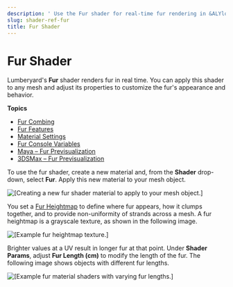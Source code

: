 ```yaml
---
description: ' Use the Fur shader for real-time fur rendering in &ALYlong;. '
slug: shader-ref-fur
title: Fur Shader
---
```

# Fur Shader<a name="shader-ref-fur"></a>

Lumberyard's **Fur** shader renders fur in real time\. You can apply this shader to any mesh and adjust its properties to customize the fur's appearance and behavior\.

**Topics**
+ [Fur Combing](shader-ref-fur-combing.md)
+ [Fur Features](shader-ref-fur-features.md)
+ [Material Settings](shader-ref-fur-materialsettings.md)
+ [Fur Console Variables](shader-ref-fur-consolevariables.md)
+ [Maya – Fur Previsualization](shader-ref-fur-previzmaya.md)
+ [3DSMax – Fur Previsualization](shader-ref-fur-previz3dsmax.md)

To use the fur shader, create a new material and, from the **Shader** drop\-down, select **Fur**\. Apply this new material to your mesh object\.

![\[Creating a new fur shader material to apply to your mesh object.\]](/images/userguide/shaders/shader-ref-fur-1.png)

You set a [Fur Heightmap](shader-ref-fur-materialsettings.md) to define where fur appears, how it clumps together, and to provide non\-uniformity of strands across a mesh\. A fur heightmap is a grayscale texture, as shown in the following image\.

![\[Example fur heightmap texture.\]](/images/userguide/shaders/shader-ref-fur-2.png)

Brighter values at a UV result in longer fur at that point\. Under **Shader Params**, adjust **Fur Length \(cm\)** to modify the length of the fur\. The following image shows objects with different fur lengths\.

![\[Example fur material shaders with varying fur lengths.\]](/images/userguide/shaders/shader-ref-fur-3.png)
